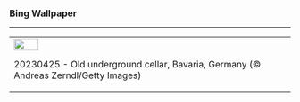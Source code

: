 <h3>Bing Wallpaper</h3>
<hr/>
<table><tr><td><img src="https://www.bing.com/th?id=OHR.FranconianWineCellar_EN-US3287515626_1920x1080.jpg&amp;rf=LaDigue_1920x1080.jpg&amp;pid=hp" width="30%"/><p>20230425 - Old underground cellar, Bavaria, Germany (© Andreas Zerndl/Getty Images)</p></td></tr>
</table>
